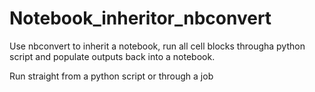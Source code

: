 # Notebook_inheritor_nbconvert

Use nbconvert to inherit a notebook, run all cell blocks througha python script and populate outputs back into a notebook.

Run straight from a python script or through a job
